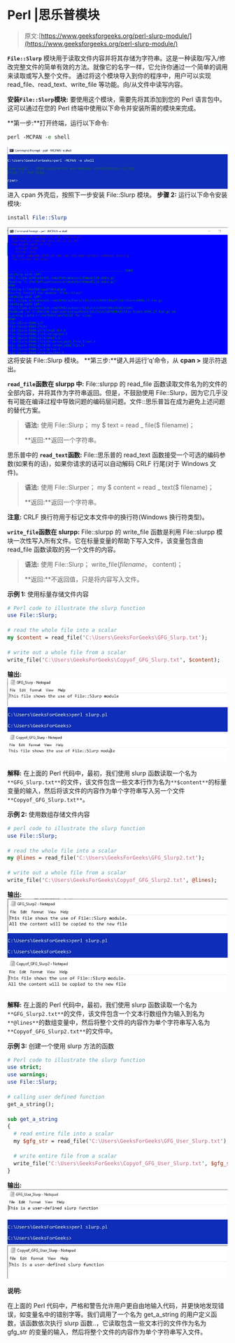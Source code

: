 # Perl |思乐普模块

> 原文:[https://www.geeksforgeeks.org/perl-slurp-module/](https://www.geeksforgeeks.org/perl-slurp-module/)

**`File::Slurp`** 模块用于读取文件内容并将其存储为字符串。这是一种读取/写入/修改完整文件的简单有效的方法。就像它的名字一样，它允许你通过一个简单的调用来读取或写入整个文件。
通过将这个模块导入到你的程序中，用户可以实现 read_file、read_text、write_file 等功能。向/从文件中读写内容。

**安装`File::Slurp`模块:**
要使用这个模块，需要先将其添加到您的 Perl 语言包中。这可以通过在您的 Perl 终端中使用以下命令并安装所需的模块来完成。

**第一步:**打开终端，运行以下命令:

```perl
perl -MCPAN -e shell
```

![](img/4a9338583ed042c234ce161320bbccb9.png)
进入 cpan 外壳后，按照下一步安装 File::Slurp 模块。
**步骤 2:** 运行以下命令安装模块:

```perl
install File::Slurp
```

![](img/b1293178702009f4987005d85eb7c075.png)
这将安装 File::Slurp 模块。
**第三步:**键入并运行‘q’命令，从 **cpan >** 提示符退出。

**`read_file`函数在 slurpp 中:**
File::slurpp 的 read_file 函数读取文件名为的文件的全部内容，并将其作为字符串返回。但是，不鼓励使用 File::Slurp，因为它几乎没有可能在编译过程中导致问题的编码层问题。文件::思乐普旨在成为避免上述问题的替代方案。

> **语法:**
> 使用 File::Slurp；
> my $ text = read _ file($ filename)；
> 
> **返回:**返回一个字符串。

思乐普中的 **`read_text`函数:**
File::思乐普的 read_text 函数接受一个可选的编码参数(如果有的话)，如果你请求的话可以自动解码 CRLF 行尾(对于 Windows 文件)。

> **语法:**
> 使用 File::Slurper；
> my $ content = read _ text($ filename)；
> 
> **返回:**返回一个字符串。

**注意:**
CRLF 换行符用于标记文本文件中的换行符(Windows 换行符类型)。

**`write_file`函数在 slurpp:**
File::slurpp 的 write_file 函数是利用 File::slurpp 模块一次性写入所有文件。它在标量变量的帮助下写入文件，该变量包含由 read_file 函数读取的另一个文件的内容。

> **语法:**
> 使用 File::Slurp；
> write_file($filename，$ content)；
> 
> **返回:**不返回值，只是将内容写入文件。

**示例 1:** 使用标量存储文件内容

```perl
# Perl code to illustrate the slurp function
use File::Slurp;

# read the whole file into a scalar
my $content = read_file('C:\Users\GeeksForGeeks\GFG_Slurp.txt');

# write out a whole file from a scalar
write_file('C:\Users\GeeksForGeeks\Copyof_GFG_Slurp.txt', $content);
```

**输出:**
![](img/bbab0cbe03a848c391c2ca23ed60c04d.png)
![](img/4352d657db085aba74a4b0eb9886687b.png)
![](img/bddcec7d47325132d3b416173a4acba6.png)

**解释:**
在上面的 Perl 代码中，最初，我们使用 slurp 函数读取一个名为`**GFG_Slurp.txt**`的文件，该文件包含一些文本行作为名为`**$content**`的标量变量的输入，然后将该文件的内容作为单个字符串写入另一个文件`**Copyof_GFG_Slurp.txt**`。

**示例 2:** 使用数组存储文件内容

```perl
# perl code to illustrate the slurp function
use File::Slurp;

# read the whole file into a scalar
my @lines = read_file('C:\Users\GeeksForGeeks\GFG_Slurp2.txt');

# write out a whole file from a scalar
write_file('C:\Users\GeeksForGeeks\Copyof_GFG_Slurp2.txt', @lines);
```

**输出:**
![](img/ae37baf09a50242c8c97116a8bd26950.png)
![](img/4352d657db085aba74a4b0eb9886687b.png)
![](img/20c59a350de8e41619d9ea8d7de318d3.png)

**解释:**
在上面的 Perl 代码中，最初，我们使用 slurp 函数读取一个名为`**GFG_Slurp2.txt**`的文件，该文件包含一个文本行数组作为输入到名为`**@lines**`的数组变量中，然后将整个文件的内容作为单个字符串写入名为`**Copyof_GFG_Slurp2.txt**`的文件中。

**示例 3:** 创建一个使用 slurp 方法的函数

```perl
# Perl code to illustrate the slurp function
use strict;
use warnings;
use File::Slurp;

# calling user defined function
get_a_string();

sub get_a_string
{
  # read entire file into a scalar
  my $gfg_str = read_file('C:\Users\GeeksForGeeks\GFG_User_Slurp.txt');

  # write entire file from a scalar
  write_file('C:\Users\GeeksForGeeks\Copyof_GFG_User_Slurp.txt', $gfg_str);
}
```

**输出:**
![](img/e3ab58780f699de06280b515e2d36cd4.png)
![](img/4352d657db085aba74a4b0eb9886687b.png)
![](img/70edbad5c74d941f57748204e4b2cb9c.png)

**说明:**

在上面的 Perl 代码中，严格和警告允许用户更自由地输入代码，并更快地发现错误，如变量名中的错别字等。我们调用了一个名为 get_a_string 的用户定义函数，该函数依次执行 slurp 函数..，它读取包含一些文本行的文件作为名为 gfg_str 的变量的输入，然后将整个文件的内容作为单个字符串写入文件。